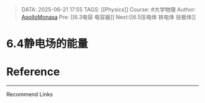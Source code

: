 > DATA: 2025-06-21 17:55
> TAGS: [[Physics]]
> Course: #大学物理 
> Author: [ApolloMonasa](https://github.com/ApolloMonasa)
> Pre: [[6.3电容 电容器]]
> Next:[[6.5压电体 铁电体 驻极体]]


# 6.4静电场的能量


# Reference


---
Recommend Links
